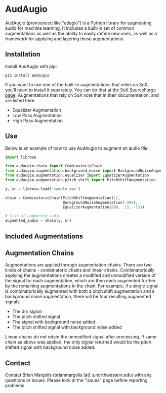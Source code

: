 # AudAugio
AudAugio (pronounced like "adagio") is a Python library for augmenting audio for machine learning. It includes a built-in set of common augmentations as well as the ability to easily define new ones, as well as a framework for applying and layering those augmentations.

## Installation
Install AudAugio with pip:
```
pip install audaugio
```
If you want to use one of the built-in augmentations that relies on SoX, you'll need to install it separately. You can do that at [the SoX SourceForge page](https://sourceforge.net/projects/sox/files/sox/). Augmentations that rely on SoX note that in their documentation, and are listed here:
* Equalizer Augmentation
* Low Pass Augmentation
* High Pass Augmentation


## Use
Below is an example of how to use AudAugio to augment an audio file:
```python
import librosa

from audaugio.chain import CombinatoricChain
from audaugio.augmentation.background_noise import BackgroundNoiseAugmentation
from audaugio.augmentation.equalizer import EqualizerAugmentation
from audaugio.augmentation.pitch_shift import PitchShiftAugmentation

y, sr = librosa.load('sample.wav')

chain = CombinatoricChain(PitchShiftAugmentation(1),
                          BackgroundNoiseAugmentation(.005),
                          EqualizerAugmentation(800, .15, -15))

# list of augmented audio
augmented_audio = chain(y, sr)
```

## Included Augmentations

## Augmentation Chains
Augmentations are applied through augmentation chains. There are two kinds of chains - combinatoric chains and linear chains. Combinatorically applying the augmentations creates a modified and unmodified version of the signal for each augmentation, which are then each augmented further by the remaining augmentations in the chain. For example, if a single signal is combinatorically augmented with both a pitch shift augmentation and a background noise augmentation, there will be four resulting augmented signals:
* The dry signal
* The pitch shifted signal
* The signal with background noise added
* The pitch shifted signal with background noise added

Linear chains do not retain the unmodified signal after processing. If same chain as above was applied, the only signal returned would be the pitch shifted signal with background noise added.

## Contact
Contact Brian Margolis (brianmargolis [at] u.northwestern.edu) with any questions or issues. Please look at the "issues" page before reporting problems.